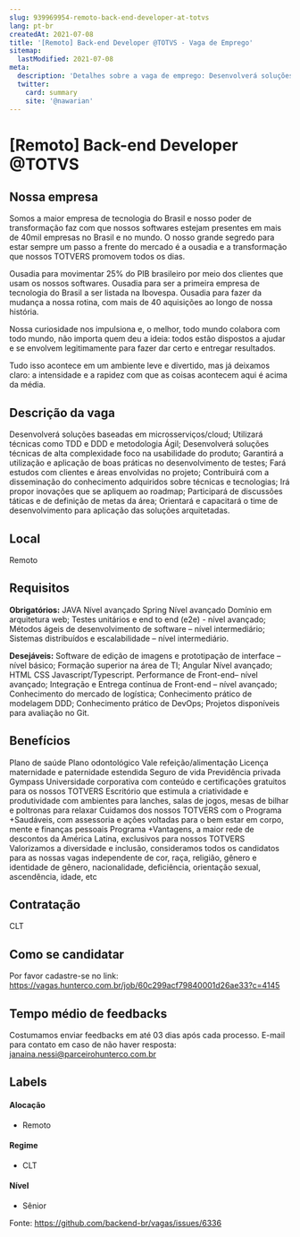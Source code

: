 ```yaml
---
slug: 939969954-remoto-back-end-developer-at-totvs
lang: pt-br
createdAt: 2021-07-08
title: '[Remoto] Back-end Developer @TOTVS - Vaga de Emprego'
sitemap:
  lastModified: 2021-07-08
meta:
  description: 'Detalhes sobre a vaga de emprego: Desenvolverá soluções baseadas em microsserviços/cloud; Utilizará técnicas como TDD e DDD e metodologia Ágil; Desenvolverá soluções técnicas de alta complexidade foco na usabilidade do produto; Garantirá a utilização e aplicação de boas práticas no desenvolvimento de testes; Fará estudos com clientes e áreas envolvidas no projeto; Contribuirá com a disseminação do conhecimento adquiridos sobre técnicas e tecnologias; Irá propor inovações que se apliquem ao roadmap; Participará de discussões táticas e de definição de metas da área; Orientará e capacitará o time de desenvolvimento para aplicação das soluções arquitetadas.'
  twitter:
    card: summary
    site: '@nawarian'
---
```


# [Remoto] Back-end Developer @TOTVS

## Nossa empresa

Somos a maior empresa de tecnologia do Brasil e nosso poder de transformação faz com que nossos softwares estejam presentes em mais de 40mil empresas no Brasil e no mundo.
O nosso grande segredo para estar sempre um passo a frente do mercado é a ousadia e a transformação que nossos TOTVERS promovem todos os dias.

Ousadia para movimentar 25% do PIB brasileiro por meio dos clientes que usam os nossos softwares.
Ousadia para ser a primeira empresa de tecnologia do Brasil a ser listada na Ibovespa.
Ousadia para fazer da mudança a nossa rotina, com mais de 40 aquisições ao longo de nossa história.

Nossa curiosidade nos impulsiona e, o melhor, todo mundo colabora com todo mundo, não importa quem deu a ideia: todos estão dispostos a ajudar e se envolvem legitimamente para fazer dar certo e entregar resultados.

Tudo isso acontece em um ambiente leve e divertido, mas já deixamos claro: a intensidade e a rapidez com que as coisas acontecem aqui é acima da média.

## Descrição da vaga

Desenvolverá soluções baseadas em microsserviços/cloud;
Utilizará técnicas como TDD e DDD e metodologia Ágil;
Desenvolverá soluções técnicas de alta complexidade foco na usabilidade do produto;
Garantirá a utilização e aplicação de boas práticas no desenvolvimento de testes;
Fará estudos com clientes e áreas envolvidas no projeto;
Contribuirá com a disseminação do conhecimento adquiridos sobre técnicas e tecnologias;
Irá propor inovações que se apliquem ao roadmap;
Participará de discussões táticas e de definição de metas da área;
Orientará e capacitará o time de desenvolvimento para aplicação das soluções arquitetadas.

## Local

Remoto

## Requisitos

**Obrigatórios:**
JAVA Nível avançado
Spring Nível avançado
Domínio em arquitetura web;
Testes unitários e end to end (e2e) - nível avançado;
Métodos ágeis de desenvolvimento de software – nível intermediário;
Sistemas distribuídos e escalabilidade – nível intermediário.

**Desejáveis:**
Software de edição de imagens e prototipação de interface – nível básico;
Formação superior na área de TI;
Angular Nível avançado;
HTML
CSS
Javascript/Typescript.
Performance de Front-end– nível avançado;
Integração e Entrega contínua de Front-end – nível avançado;
Conhecimento do mercado de logística;
Conhecimento prático de modelagem DDD;
Conhecimento prático de DevOps;
Projetos disponíveis para avaliação no Git.

## Benefícios

Plano de saúde
Plano odontológico
Vale refeição/alimentação
Licença maternidade e paternidade estendida
Seguro de vida
Previdência privada
Gympass
Universidade corporativa com conteúdo e certificações gratuitos para os nossos TOTVERS
Escritório que estimula a criatividade e produtividade com ambientes para lanches, salas de jogos, mesas de bilhar e poltronas para relaxar
Cuidamos dos nossos TOTVERS com o Programa +Saudáveis, com assessoria e ações voltadas para o bem estar em corpo, mente e finanças pessoais
Programa +Vantagens, a maior rede de descontos da América Latina, exclusivos para nossos TOTVERS
Valorizamos a diversidade e inclusão, consideramos todos os candidatos para as nossas vagas independente de cor, raça, religião, gênero e identidade de gênero, nacionalidade, deficiência, orientação sexual, ascendência, idade, etc

## Contratação
CLT

## Como se candidatar

Por favor cadastre-se no link: https://vagas.hunterco.com.br/job/60c299acf79840001d26ae33?c=4145

## Tempo médio de feedbacks

Costumamos enviar feedbacks em até 03 dias após cada processo.
E-mail para contato em caso de não haver resposta: janaina.nessi@parceirohunterco.com.br

## Labels

#### Alocação
- Remoto

#### Regime
- CLT

#### Nível
- Sênior

Fonte: https://github.com/backend-br/vagas/issues/6336